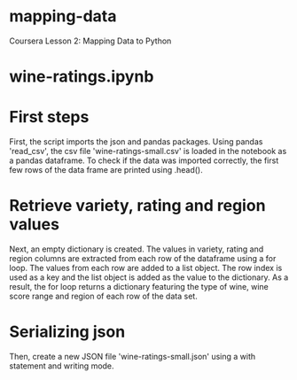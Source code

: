 # mapping-data
Coursera Lesson 2: Mapping Data to Python

# wine-ratings.ipynb 

# First steps
First, the script imports the json and pandas packages.
Using pandas 'read_csv', the csv file 'wine-ratings-small.csv' is loaded in the notebook as a pandas dataframe. To check if the data was imported correctly, the first few rows of the data frame are printed using .head().
# Retrieve variety, rating and region values
Next, an empty dictionary is created. The values in variety, rating and region columns are extracted from each row of the dataframe using a for loop. The values from each row are added to a list object. The row index is used as a key and the list object is added as the value to the dictionary. As a result, the for loop returns a dictionary featuring the type of wine, wine score range and region of each row of the data set. 
# Serializing json
Then, create a new JSON file 'wine-ratings-small.json' using a with statement and writing mode.
